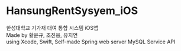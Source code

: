 # HansungRentSysyem_iOS
한성대학교 기가재 대여 통합 시스템 iOS앱  
Made by 황윤규, 조진웅, 유지연  
using Xcode, Swift, Self-made Spring web server MySQL Service API  


